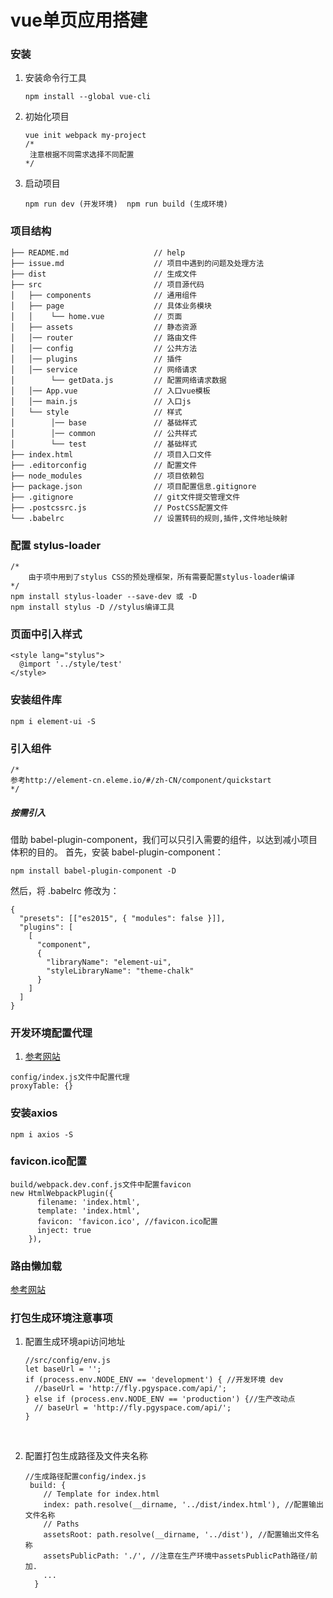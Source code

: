 # vue单页应用搭建

### 安装

1. 安装命令行工具

   ```
   npm install --global vue-cli
   ```

2. 初始化项目

   ```
   vue init webpack my-project 
   /*
   	注意根据不同需求选择不同配置
   */
   ```

3. 启动项目

   ```
   npm run dev (开发环境)  npm run build (生成环境)
   ```

###  项目结构

```
├── README.md                   // help
├── issue.md                    // 项目中遇到的问题及处理方法
├── dist                        // 生成文件
├── src                         // 项目源代码
│   ├── components              // 通用组件
│   ├── page 					// 具体业务模块
│   │    └── home.vue           // 页面   
│   ├── assets 	 				// 静态资源
│	│── router                  // 路由文件 
│	│── config                  // 公共方法
│	│── plugins                 // 插件
│	│── service                 // 网络请求
│ 		 └── getData.js         // 配置网络请求数据
│	│── App.vue                 // 入口vue模板
│	│── main.js                 // 入口js
│   └── style                   // 样式
│        │── base               // 基础样式   
│        │── common             // 公共样式
│ 		 └── test               // 基础样式   
├── index.html                  // 项目入口文件
├── .editorconfig               // 配置文件
├── node_modules                // 项目依赖包
├── package.json                // 项目配置信息.gitignore
├── .gitignore                  // git文件提交管理文件
├── .postcssrc.js               // PostCSS配置文件    
└── .babelrc                    // 设置转码的规则,插件,文件地址映射
```

###  配置 stylus-loader

```
/*
	由于项中用到了stylus CSS的预处理框架，所有需要配置stylus-loader编译
*/
npm install stylus-loader --save-dev 或 -D
npm install stylus -D //stylus编译工具
```

### 页面中引入样式

```
<style lang="stylus">
  @import '../style/test'
</style>
```

### 安装组件库

```
npm i element-ui -S
```

### 引入组件

```
/*
参考http://element-cn.eleme.io/#/zh-CN/component/quickstart
*/

```

#####  按需引入

借助 babel-plugin-component，我们可以只引入需要的组件，以达到减小项目体积的目的。
首先，安装 babel-plugin-component：

```
npm install babel-plugin-component -D
```

然后，将 .babelrc 修改为：

```
{
  "presets": [["es2015", { "modules": false }]],
  "plugins": [
    [
      "component",
      {
        "libraryName": "element-ui",
        "styleLibraryName": "theme-chalk"
      }
    ]
  ]
}
```

### 开发环境配置代理

1. [参考网站](https://www.cnblogs.com/tugenhua0707/p/8052051.html)

```
config/index.js文件中配置代理
proxyTable: {}
```

### 安装axios

```
npm i axios -S
```

###  favicon.ico配置

```
build/webpack.dev.conf.js文件中配置favicon
new HtmlWebpackPlugin({
      filename: 'index.html',
      template: 'index.html',
      favicon: 'favicon.ico', //favicon.ico配置
      inject: true
    }),
```

### 路由懒加载 

[参考网站](https://router.vuejs.org/zh-cn/advanced/lazy-loading.html)

### 打包生成环境注意事项

1. 配置生成环境api访问地址

   ```
   //src/config/env.js
   let baseUrl = '';
   if (process.env.NODE_ENV == 'development') { //开发环境 dev
     //baseUrl = 'http://fly.pgyspace.com/api/';
   } else if (process.env.NODE_ENV == 'production') {//生产改动点
     // baseUrl = 'http://fly.pgyspace.com/api/';
   }
   ```

   ​

2. 配置打包生成路径及文件夹名称

   ```
   //生成路径配置config/index.js
    build: {
       // Template for index.html
       index: path.resolve(__dirname, '../dist/index.html'), //配置输出文件名称
       // Paths
       assetsRoot: path.resolve(__dirname, '../dist'), //配置输出文件名称
       assetsPublicPath: './', //注意在生产环境中assetsPublicPath路径/前加.
       ...
     }
   ```

   ​

